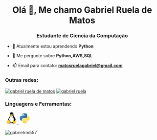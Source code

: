 <h1 align="center">Olá 👋, Me chamo Gabriel Ruela de Matos</h1>
<h3 align="center">Estudante de Ciencia da Computação</h3>

- 🌱 Atualmente estou aprendendo **Python**

- 💬 Me pergunte sobre **Python,AWS,SQL**

- 📫 Email para contato: **matosruelagabriel@gmail.com**

<h3 align="left">Outras redes:</h3>
<p align="left">
<a href="https://linkedin.com/in/gabriel ruela de matos" target="blank"><img align="center" src="https://raw.githubusercontent.com/rahuldkjain/github-profile-readme-generator/master/src/images/icons/Social/linked-in-alt.svg" alt="gabriel ruela de matos" height="30" width="40" /></a>
<a href="https://fb.com/gabriel ruela" target="blank"><img align="center" src="https://raw.githubusercontent.com/rahuldkjain/github-profile-readme-generator/master/src/images/icons/Social/facebook.svg" alt="gabriel ruela" height="30" width="40" /></a>
</p>

<h3 align="left">Linguagens e Ferramentas:</h3>
<p alt="html5" width="40" height="40"/> </a> <a href="https://www.linux.org/" target="_blank" rel="noreferrer"> <img src="https://raw.githubusercontent.com/devicons/devicon/master/icons/linux/linux-original.svg" alt="linux" width="40" height="40"/> </a> <a href="https://www.python.org" target="_blank" rel="noreferrer"> <img src="https://raw.githubusercontent.com/devicons/devicon/master/icons/python/python-original.svg" alt="python" width="40" height="40"/> </a> </p>

<p><img align="center" src="https://github-readme-stats.vercel.app/api/top-langs?username=gabrielrm557&show_icons=true&locale=en&layout=compact" alt="gabrielrm557" /></p>

